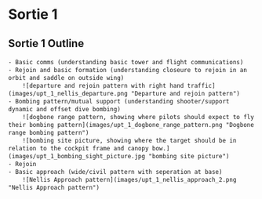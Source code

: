 # Sortie 1

## Sortie 1 Outline

    - Basic comms (understanding basic tower and flight communications)
    - Rejoin and basic formation (understanding closeure to rejoin in an orbit and saddle on outside wing)
        ![departure and rejoin pattern with right hand traffic](images/upt_1_nellis_departure.png "Departure and rejoin pattern")
    - Bombing pattern/mutual support (understanding shooter/support dynamic and offset dive bombing)
        ![dogbone range pattern, showing where pilots should expect to fly their bombing pattern](images/upt_1_dogbone_range_pattern.png "Dogbone range bombing pattern")
        ![bombing site picture, showing where the target should be in relation to the cockpit frame and canopy bow.](images/upt_1_bombing_sight_picture.jpg "bombing site picture")
    - Rejoin
    - Basic approach (wide/civil pattern with seperation at base)
        ![Nellis Approach pattern](images/upt_1_nellis_approach_2.png "Nellis Approach pattern")


